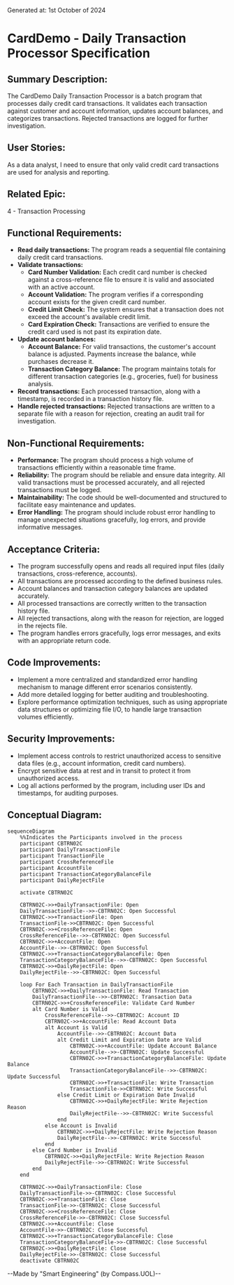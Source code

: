 Generated at: 1st October of 2024

# **CardDemo - Daily Transaction Processor Specification**

## **Summary Description:**
The CardDemo Daily Transaction Processor is a batch program that processes daily credit card transactions. It validates each transaction against customer and account information, updates account balances, and categorizes transactions. Rejected transactions are logged for further investigation.

## **User Stories:**
As a data analyst, I need to ensure that only valid credit card transactions are used for analysis and reporting.

## **Related Epic:**
4 - Transaction Processing

## **Functional Requirements:**
- **Read daily transactions:** The program reads a sequential file containing daily credit card transactions.
- **Validate transactions:**
    - **Card Number Validation:** Each credit card number is checked against a cross-reference file to ensure it is valid and associated with an active account.
    - **Account Validation:** The program verifies if a corresponding account exists for the given credit card number.
    - **Credit Limit Check:** The system ensures that a transaction does not exceed the account's available credit limit.
    - **Card Expiration Check:**  Transactions are verified to ensure the credit card used is not past its expiration date.
- **Update account balances:**
    - **Account Balance:** For valid transactions, the customer's account balance is adjusted. Payments increase the balance, while purchases decrease it.
    - **Transaction Category Balance:** The program maintains totals for different transaction categories (e.g., groceries, fuel) for business analysis.
- **Record transactions:** Each processed transaction, along with a timestamp, is recorded in a transaction history file.
- **Handle rejected transactions:** Rejected transactions are written to a separate file with a reason for rejection, creating an audit trail for investigation.

## **Non-Functional Requirements:**
- **Performance:** The program should process a high volume of transactions efficiently within a reasonable time frame.
- **Reliability:** The program should be reliable and ensure data integrity. All valid transactions must be processed accurately, and all rejected transactions must be logged.
- **Maintainability:** The code should be well-documented and structured to facilitate easy maintenance and updates.
- **Error Handling:** The program should include robust error handling to manage unexpected situations gracefully, log errors, and provide informative messages.

## **Acceptance Criteria:**
- The program successfully opens and reads all required input files (daily transactions, cross-reference, accounts).
- All transactions are processed according to the defined business rules.
- Account balances and transaction category balances are updated accurately.
- All processed transactions are correctly written to the transaction history file.
- All rejected transactions, along with the reason for rejection, are logged in the rejects file.
- The program handles errors gracefully, logs error messages, and exits with an appropriate return code.

## **Code Improvements:**
- Implement a more centralized and standardized error handling mechanism to manage different error scenarios consistently.
- Add more detailed logging for better auditing and troubleshooting.
- Explore performance optimization techniques, such as using appropriate data structures or optimizing file I/O, to handle large transaction volumes efficiently.

## **Security Improvements:**
- Implement access controls to restrict unauthorized access to sensitive data files (e.g., account information, credit card numbers).
- Encrypt sensitive data at rest and in transit to protect it from unauthorized access.
- Log all actions performed by the program, including user IDs and timestamps, for auditing purposes.

## **Conceptual Diagram:**

```mermaid
sequenceDiagram
    %%Indicates the Participants involved in the process
    participant CBTRN02C
    participant DailyTransactionFile
    participant TransactionFile
    participant CrossReferenceFile
    participant AccountFile
    participant TransactionCategoryBalanceFile
    participant DailyRejectFile

    activate CBTRN02C

    CBTRN02C->>+DailyTransactionFile: Open
    DailyTransactionFile-->>-CBTRN02C: Open Successful
    CBTRN02C->>+TransactionFile: Open
    TransactionFile->>CBTRN02C: Open Successful
    CBTRN02C->>+CrossReferenceFile: Open
    CrossReferenceFile-->>-CBTRN02C: Open Successful
    CBTRN02C->>+AccountFile: Open
    AccountFile-->>-CBTRN02C: Open Successful
    CBTRN02C->>+TransactionCategoryBalanceFile: Open
    TransactionCategoryBalanceFile-->>-CBTRN02C: Open Successful
    CBTRN02C->>+DailyRejectFile: Open
    DailyRejectFile-->>-CBTRN02C: Open Successful

    loop For Each Transaction in DailyTransactionFile
        CBTRN02C->>+DailyTransactionFile: Read Transaction
        DailyTransactionFile-->>-CBTRN02C: Transaction Data
        CBTRN02C->>+CrossReferenceFile: Validate Card Number
        alt Card Number is Valid
            CrossReferenceFile-->>-CBTRN02C: Account ID
            CBTRN02C->>+AccountFile: Read Account Data
            alt Account is Valid
                AccountFile-->>-CBTRN02C: Account Data
                alt Credit Limit and Expiration Date are Valid
                    CBTRN02C->>+AccountFile: Update Account Balance
                    AccountFile-->>-CBTRN02C: Update Successful
                    CBTRN02C->>+TransactionCategoryBalanceFile: Update Balance
                    TransactionCategoryBalanceFile-->>-CBTRN02C: Update Successful
                    CBTRN02C->>+TransactionFile: Write Transaction
                    TransactionFile->>CBTRN02C: Write Successful
                else Credit Limit or Expiration Date Invalid
                    CBTRN02C->>+DailyRejectFile: Write Rejection Reason
                    DailyRejectFile-->>-CBTRN02C: Write Successful
                end
            else Account is Invalid
                CBTRN02C->>+DailyRejectFile: Write Rejection Reason
                DailyRejectFile-->>-CBTRN02C: Write Successful
            end
        else Card Number is Invalid
            CBTRN02C->>+DailyRejectFile: Write Rejection Reason
            DailyRejectFile-->>-CBTRN02C: Write Successful
        end
    end

    CBTRN02C->>+DailyTransactionFile: Close
    DailyTransactionFile->>-CBTRN02C: Close Successful
    CBTRN02C->>+TransactionFile: Close
    TransactionFile->>-CBTRN02C: Close Successful
    CBTRN02C->>+CrossReferenceFile: Close
    CrossReferenceFile->>-CBTRN02C: Close Successful
    CBTRN02C->>+AccountFile: Close
    AccountFile->>-CBTRN02C: Close Successful
    CBTRN02C->>+TransactionCategoryBalanceFile: Close
    TransactionCategoryBalanceFile->>-CBTRN02C: Close Successful
    CBTRN02C->>+DailyRejectFile: Close
    DailyRejectFile->>-CBTRN02C: Close Successful
    deactivate CBTRN02C
```

--Made by "Smart Engineering" (by Compass.UOL)--